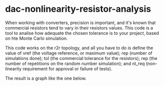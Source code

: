 # dac-nonlinearity-resistor-analysis
When working with converters, precision is important, and it's known that commercial resistors tend to vary in their resistors values. This code is a tool to analise how adequate the chosen tolerance is to your project, based on hte Monte Carlo simulation.

This code works on the r2r topology, and all you have to do is define the value of vref (the voltage reference, or maximum value); rep (number of simulations done); tol (the commercial tolerance for the resistors); rep (the number of repetitions on the random number simulation); and nl_req (non-linearity requirement for approval or failure of tests).

The result is a graph like the one below.

![]()
